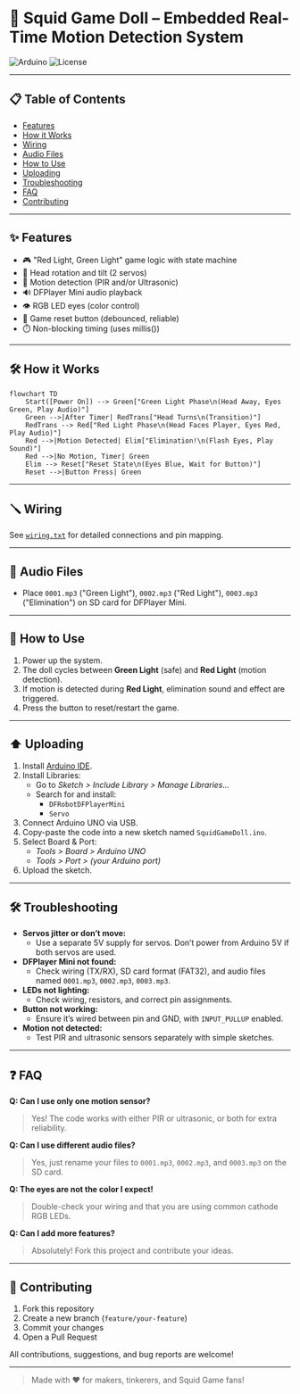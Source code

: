 # 🦑 Squid Game Doll – Embedded Real-Time Motion Detection System

![Arduino](https://img.shields.io/badge/Platform-Arduino-blue?logo=arduino)
![License](https://img.shields.io/badge/License-MIT-green)

---

## 📋 Table of Contents
- [Features](#features)
- [How it Works](#how-it-works)
- [Wiring](#wiring)
- [Audio Files](#audio-files)
- [How to Use](#how-to-use)
- [Uploading](#uploading)
- [Troubleshooting](#troubleshooting)
- [FAQ](#faq)
- [Contributing](#contributing)

---

## ✨ Features
- 🎮 "Red Light, Green Light" game logic with state machine
- 🤖 Head rotation and tilt (2 servos)
- 👀 Motion detection (PIR and/or Ultrasonic)
- 🔊 DFPlayer Mini audio playback
- 👁️ RGB LED eyes (color control)
- 🔄 Game reset button (debounced, reliable)
- ⏱️ Non-blocking timing (uses millis())

---

## 🛠️ How it Works

```mermaid
flowchart TD
    Start([Power On]) --> Green["Green Light Phase\n(Head Away, Eyes Green, Play Audio)"]
    Green -->|After Timer| RedTrans["Head Turns\n(Transition)"]
    RedTrans --> Red["Red Light Phase\n(Head Faces Player, Eyes Red, Play Audio)"]
    Red -->|Motion Detected| Elim["Elimination!\n(Flash Eyes, Play Sound)"]
    Red -->|No Motion, Timer| Green
    Elim --> Reset["Reset State\n(Eyes Blue, Wait for Button)"]
    Reset -->|Button Press| Green
```

---

## 🪛 Wiring
See [`wiring.txt`](wiring.txt) for detailed connections and pin mapping.

---

## 🎵 Audio Files
- Place `0001.mp3` ("Green Light"), `0002.mp3` ("Red Light"), `0003.mp3` ("Elimination") on SD card for DFPlayer Mini.

---

## 🚦 How to Use
1. Power up the system.
2. The doll cycles between **Green Light** (safe) and **Red Light** (motion detection).
3. If motion is detected during **Red Light**, elimination sound and effect are triggered.
4. Press the button to reset/restart the game.

---

## ⬆️ Uploading
1. Install [Arduino IDE](https://www.arduino.cc/en/software).
2. Install Libraries:
   - Go to *Sketch > Include Library > Manage Libraries...*
   - Search for and install:
     - `DFRobotDFPlayerMini`
     - `Servo`
3. Connect Arduino UNO via USB.
4. Copy-paste the code into a new sketch named `SquidGameDoll.ino`.
5. Select Board & Port:
   - *Tools > Board > Arduino UNO*
   - *Tools > Port > (your Arduino port)*
6. Upload the sketch.

---

## 🛠️ Troubleshooting
- **Servos jitter or don’t move:**
  - Use a separate 5V supply for servos. Don’t power from Arduino 5V if both servos are used.
- **DFPlayer Mini not found:**
  - Check wiring (TX/RX), SD card format (FAT32), and audio files named `0001.mp3`, `0002.mp3`, `0003.mp3`.
- **LEDs not lighting:**
  - Check wiring, resistors, and correct pin assignments.
- **Button not working:**
  - Ensure it’s wired between pin and GND, with `INPUT_PULLUP` enabled.
- **Motion not detected:**
  - Test PIR and ultrasonic sensors separately with simple sketches.

---

## ❓ FAQ

**Q: Can I use only one motion sensor?**
> Yes! The code works with either PIR or ultrasonic, or both for extra reliability.

**Q: Can I use different audio files?**
> Yes, just rename your files to `0001.mp3`, `0002.mp3`, and `0003.mp3` on the SD card.

**Q: The eyes are not the color I expect!**
> Double-check your wiring and that you are using common cathode RGB LEDs.

**Q: Can I add more features?**
> Absolutely! Fork this project and contribute your ideas.

---

## 🤝 Contributing

1. Fork this repository
2. Create a new branch (`feature/your-feature`)
3. Commit your changes
4. Open a Pull Request

All contributions, suggestions, and bug reports are welcome!

---

> Made with ❤️ for makers, tinkerers, and Squid Game fans! 